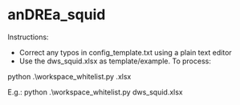 # anDREa_squid

Instructions:

- Correct any typos in config_template.txt using a plain text editor
- Use the dws_squid.xlsx as template/example.  To process:

python .\workspace_whitelist.py <filename>.xlsx


E.g.:
python .\workspace_whitelist.py dws_squid.xlsx